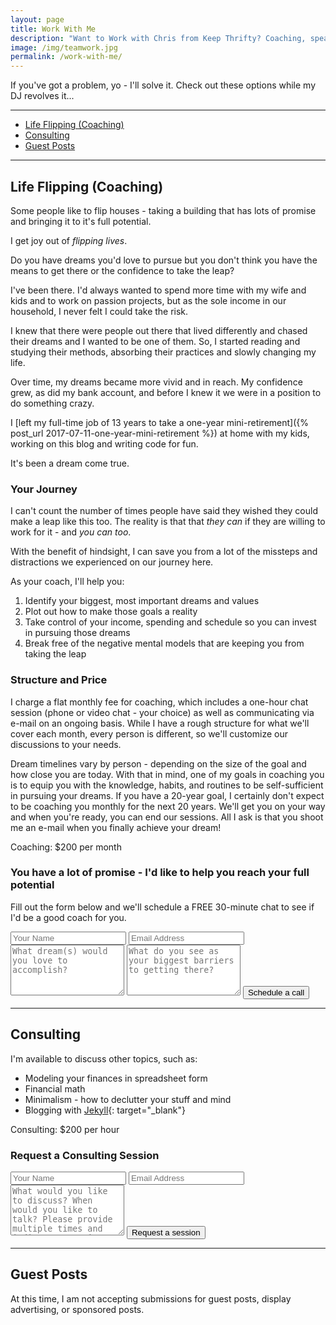 ```yaml
---
layout: page
title: Work With Me
description: "Want to Work with Chris from Keep Thrifty? Coaching, speaking, and collaboration - it's all here."
image: /img/teamwork.jpg
permalink: /work-with-me/
---
```


If you've got a problem, yo - I'll solve it. Check out these options while my DJ revolves it...

<hr />

<div class="in-page-nav">
  <ul class="in-page-nav--list">
    <li class="in-page-nav--list-item"><a href="#life-flipping-coaching">Life Flipping (Coaching)</a></li>
    <li class="in-page-nav--list-item"><a href="#consulting">Consulting</a></li>
    <li class="in-page-nav--list-item"><a href="#guest-posts">Guest Posts</a></li>
  </ul>
</div>

<hr />

## Life Flipping (Coaching)

Some people like to flip houses - taking a building that has lots of promise and bringing it to it's full potential.

I get joy out of _flipping lives_.

Do you have dreams you'd love to pursue but you don't think you have the means to get there or the confidence to take the leap?

I've been there. I'd always wanted to spend more time with my wife and kids and to work on passion projects, but as the sole income in our household, I never felt I could take the risk.

I knew that there were people out there that lived differently and chased their dreams and I wanted to be one of them. So, I started reading and studying their methods, absorbing their practices and slowly changing my life.

Over time, my dreams became more vivid and in reach. My confidence grew, as did my bank account, and before I knew it we were in a position to do something crazy.

I [left my full-time job of 13 years to take a one-year mini-retirement]({% post_url 2017-07-11-one-year-mini-retirement %}) at home with my kids, working on this blog and writing code for fun.

It's been a dream come true.

### Your Journey

I can't count the number of times people have said they wished they could make a leap like this too.
The reality is that that _they can_ if they are willing to work for it - and _you can too_.

With the benefit of hindsight, I can save you from a lot of the missteps and distractions we experienced on our journey here.

As your coach, I'll help you:

1. Identify your biggest, most important dreams and values
2. Plot out how to make those goals a reality
3. Take control of your income, spending and schedule so you can invest in pursuing those dreams
4. Break free of the negative mental models that are keeping you from taking the leap

### Structure and Price

I charge a flat monthly fee for coaching, which includes a one-hour chat session (phone or video chat - your choice) as well as communicating via e-mail on an ongoing basis. While I have a rough structure for what we'll cover each month, every person is different, so we'll customize our discussions to your needs.

Dream timelines vary by person - depending on the size of the goal and how close you are today. With that in mind, one of my goals in coaching you is to equip you with the knowledge, habits, and routines to be self-sufficient in pursuing your dreams. If you have a 20-year goal, I certainly don't expect to be coaching you monthly for the next 20 years. We'll get you on your way and when you're ready, you can end our sessions. All I ask is that you shoot me an e-mail when you finally achieve your dream!

<div class="work--price">Coaching: $200 per month</div>

<form class="form--contact" action="https://formspree.io/chris@keepthrifty.com" method="POST">
  <h3 class="title">You have a lot of promise - I'd like to help you reach your full potential</h3>
  <p class="text">Fill out the form below and we'll schedule a FREE 30-minute chat to see if I'd be a good coach for you.</p>
  <input type="hidden" name="_next" value="{{ "/thank-you/" | prepend: site.baseurl }}" />
  <input type="hidden" name="_subject" value="Coaching Contact" />
  <input type="name" name="name" placeholder="Your Name">
  <input type="email" name="_replyto" placeholder="Email Address">
  <textarea name="message-goal" placeholder="What dream(s) would you love to accomplish?" rows="5" required></textarea>
  <textarea name="message-barriers" placeholder="What do you see as your biggest barriers to getting there?" rows="5" required></textarea>
  <input type="text" name="_gotcha" style="display:none" />
  <button type="submit">Schedule a call</button>
</form>

<hr />

## Consulting

I'm available to discuss other topics, such as:

- Modeling your finances in spreadsheet form
- Financial math
- Minimalism - how to declutter your stuff and mind
- Blogging with [Jekyll](http://www.jekyllrb.com){: target="_blank"}

<div class="work--price">Consulting: $200 per hour</div>

<form class="form--contact" action="https://formspree.io/chris@keepthrifty.com" method="POST">
  <h3 class="title">Request a Consulting Session</h3>
  <input type="hidden" name="_next" value="{{ "/thank-you/" | prepend: site.baseurl }}" />
  <input type="hidden" name="_subject" value="Consulting Contact" />
  <input type="name" name="name" placeholder="Your Name">
  <input type="email" name="_replyto" placeholder="Email Address">
  <textarea name="message" placeholder="What would you like to discuss? When would you like to talk? Please provide multiple times and indicate your time zone." rows="5" required></textarea>
  <input type="text" name="_gotcha" style="display:none" />
  <button type="submit">Request a session</button>
</form>

<hr />

## Guest Posts

At this time, I am not accepting submissions for guest posts, display advertising, or sponsored posts.
